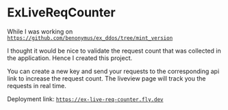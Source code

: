 # ExLiveReqCounter

While I was working on [`https://github.com/benonymus/ex_ddos/tree/mint_version`](https://github.com/benonymus/ex_ddos/tree/mint_version)

I thought it would be nice to validate the request count that was collected in the application.
Hence I created this project.

You can create a new key and send your requests to the corresponding api link to increase the request count. 
The liveview page will track you the requests in real time.

Deployment link: [`https://ex-live-req-counter.fly.dev`](https://ex-live-req-counter.fly.dev)


